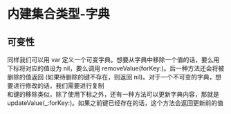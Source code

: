 # 内建集合类型-字典

## 可变性
同样我们可以用 var 定义一个可变字典。想要从字典中移除一个值的话，要么用下标将对应的值设为 nil，要么调用 removeValue(forKey:)。后一种方法还会将被删除的值返回 (如果待删除的键不存在，则返回 nil)。对于一个不可变的字典，想要进行修改的话，我们需要进行复制  
和键的移除类似，除了使用下标之外，还有一种方法可以更新字典内容，那就是 updateValue(_:forKey:)。如果之前键已经存在的话，这个方法会返回更新前的值

## 

